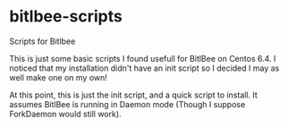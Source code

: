 bitlbee-scripts
===============

Scripts for Bitlbee

This is just some basic scripts I found usefull for BitlBee on Centos 6.4. I noticed that my installation didn't have an init script so I decided I may as well make one on my own! 

At this point, this is just the init script, and a quick script to install. It assumes BitlBee is running in Daemon mode (Though I suppose ForkDaemon would still work).
